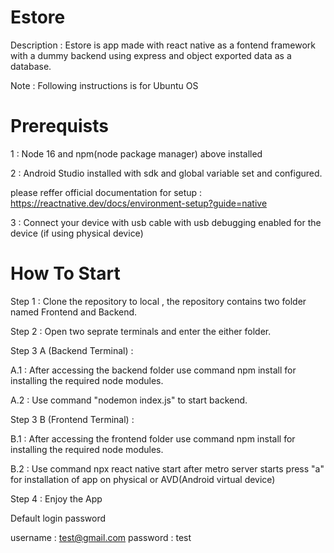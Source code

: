 # Estore

Description : Estore is app made with react native as a fontend framework with a dummy backend using express and object exported data as a database.

Note : Following instructions is for Ubuntu OS

# Prerequists

1 : Node 16 and npm(node package manager) above installed

2 : Android Studio installed with sdk and global variable set and configured.

please reffer official documentation for setup : https://reactnative.dev/docs/environment-setup?guide=native

3 : Connect your device with usb cable with usb debugging enabled for the device (if using physical device) 

# How To Start

Step 1 : Clone the repository to local , the repository contains two folder named Frontend and Backend.

Step 2 : Open two seprate terminals and enter the either folder.

Step 3 A (Backend Terminal) : 

A.1 : After accessing the backend folder use command npm install for installing the required node modules.

A.2 : Use command "nodemon index.js" to start backend.

Step 3 B (Frontend Terminal) :

B.1 : After accessing the frontend folder use command npm install for installing the required node modules.

B.2 : Use command npx react native start after metro server starts press "a" for installation of app on physical or AVD(Android virtual device)

Step 4 : Enjoy the App

Default login password 

username : test@gmail.com
password : test


